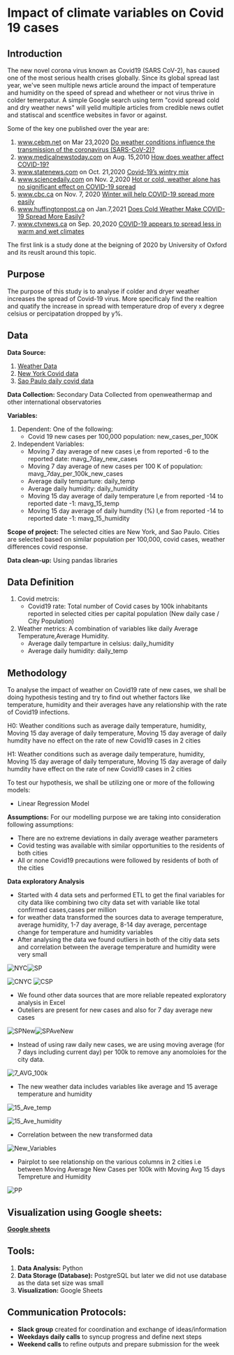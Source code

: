 # Impact of climate variables on Covid 19 cases
## Introduction 

The new novel corona virus known as Covid19 (SARS CoV-2), has caused one of the most serious health crises globally. Since its global spread last year, we've seen multiple news article around the impact of temperature and humidity on the speed of spread and whetheer or not virus thrive in colder temerpatur.
A simple Google search using term "covid spread cold and dry weather news" will yelid multiple articles from credible news outlet and statiscal and scentfice websites in favor or against. 

Some of the key one published over the year are:
1.  www.cebm.net on Mar 23,2020 [Do weather conditions influence the transmission of the coronavirus (SARS-CoV-2)?](https://www.cebm.net/covid-19/do-weather-conditions-influence-the-transmission-of-the-coronavirus-sars-cov-2/)
2.  www.medicalnewstoday.com on Aug. 15,2010 [How does weather affect COVID-19?](https://www.medicalnewstoday.com/articles/how-does-weather-affect-covid-19)
3.  www.statenews.com on Oct. 21,2020 [Covid-19’s wintry mix](https://www.statnews.com/2020/10/21/covid19-winter-dry-indoor-air-helps-coronavirus-spread/)
4. www.sciencedaily.com on Nov. 2,2020 [Hot or cold, weather alone has no significant effect on COVID-19 spread](https://www.sciencedaily.com/releases/2020/11/201102155409.htm)
5.  www.cbc.ca on Nov. 7, 2020 [Winter will help COVID-19 spread more easily](https://www.cbc.ca/news/canada/manitoba/covid-19-winter-tips-1.5788154)
6. www.huffingtonpost.ca on Jan.7,2021 [Does Cold Weather Make COVID-19 Spread More Easily?](https://www.huffingtonpost.ca/entry/cold-weather-spread-covid-explainer_ca_5ff78146c5b612d958ea6d29)
7.  www.ctvnews.ca on Sep. 20,2020 [COVID-19 appears to spread less in warm and wet climates](https://www.statnews.com/2020/10/21/covid19-winter-dry-indoor-air-helps-coronavirus-spread/)

The first link is a study done at the beigning of 2020 by University of Oxford and its reuslt around this topic.

## Purpose

The purpose of this study is to analyse if colder and dryer weather increases the spread of Covid-19 virus. More specificaly find the realtion and quatify the increase in spread with temperature drop of every x degree celsius or percipatation dropped by y%.

## Data

**Data Source:**  

1.  [Weather Data]( https://history.openweathermap.org/storage/fa037ddb81b7f7f0a0d1a0ebd131858e.csv)
2.  [New York Covid data](https://github.com/nychealth/coronavirus-data/blob/master/trends/data-by-day.csv)
3.  [Sao Paulo daily covid data](https://raw.githubusercontent.com/seade-R/dados-covid-sp/master/data/dados_covid_sp.csv)

**Data Collection:** Secondary Data Collected from openweathermap and other international observatories

**Variables:** 
1.  Dependent: One of the following:
    -   Covid 19 new cases per 100,000 population: new_cases_per_100K
2.  Independent Variables: 
    - Moving 7 day average of new cases  i,e from reported -6 to the reported date: mavg_7day_new_cases
    - Moving 7 day average of new cases per 100 K of population: mavg_7day_per_100k_new_cases
    - Average daily temparture: daily_temp
    - Average daily humidity: daily_humidity
    - Moving 15 day average of daily temperature  I,e from reported -14  to reported date -1: mavg_15_temp
    - Moving 15 day average of daily humdity (%)  I,e from reported -14 to reported date -1: mavg_15_humidity

**Scope of project:** The selected cities are New York, and Sao Paulo. Cities are selected based on similar population per 100,000, covid cases, weather differences covid response. 

**Data clean-up:** Using pandas libraries

## Data Definition

1. Covid metrcis:
    -   Covid19 rate: Total number of Covid cases by 100k inhabitants reported in selected cities per capital population (New daily case / City Population) 
2.  Weather metrics: A combination of variables like daily Average Temperature,Average Humidity.
    -   Average daily temparture in celsius: daily_humidity
    -   Average daily humidity: daily_temp 


## Methodology

To analyse the impact of weather on Covid19 rate of new cases, we shall be doing hypothesis testing and try to find out whether factors like temperature, humidity and their averages have any relationship with the rate of Covid19 infections.

H0: Weather conditions such as average daily temperature, humidity, Moving 15 day average of daily temperature, Moving 15 day average of daily humdity have no effect on the rate of new Covid19 cases in 2 cities

H1: Weather conditions such as average daily temperature, humidity, Moving 15 day average of daily temperature, Moving 15 day average of daily humdity have effect on the rate of new Covid19 cases in 2 cities

To test our hypothesis, we shall be utilizing one or more of the following models: 
-   Linear Regression Model

**Assumptions:** For our modelling purpose we are taking into consideration following assumptions:
-   There are no extreme deviations in daily average weather parameters
-   Covid testing was available with similar opportunities to the residents of both cities
-   All or none Covid19 precautions were followed by residents of both of the cities 

**Data exploratory Analysis**
- Started with 4 data sets and performed ETL to get the final variables for city data  like combining two city data set with variable like total confirmed cases,cases per million
- for weather data transformed the sources data to average temperature, average humidity, 1-7 day average, 8-14 day average, percentage change for temperature and humidity variables
- After analysing the data we found outliers in both of the citiy data sets and correlation between the average temperature and humidity were very small 
  
![NYC](https://github.com/archinarula/Group-5-Project/blob/Sushmita/resources/images_for_readme/newyork_totalconfirmdataset.png)![SP](https://github.com/archinarula/Group-5-Project/blob/Sushmita/resources/images_for_readme/SP_totalconfirmdataset.png)

![CNYC](https://github.com/archinarula/Group-5-Project/blob/Sushmita/resources/images_for_readme/corelation_olddataset_NYC.png)                                                  ![CSP](https://github.com/archinarula/Group-5-Project/blob/Sushmita/resources/images_for_readme/corelation_olddataset_SP.png)


- We found other data sources that are more reliable repeated exploratory analysis in Excel
- Outeliers are present for new cases and also for 7 day average new cases

![SPNew](https://github.com/archinarula/Group-5-Project/blob/Sushmita/resources/images_for_readme/SP_newcases_outliers.png)![SPAveNew](https://github.com/archinarula/Group-5-Project/blob/Sushmita/resources/images_for_readme/SP_Ave_7day_count.png)

- Instead of using raw daily new cases, we are using moving average (for 7 days including current day) per 100k to remove any anomoloies for the city data.

![7_AVG_100k](https://github.com/archinarula/Group-5-Project/blob/Sushmita/resources/images_for_readme/7-day_avg_100k_newcases.png)

- The new weather data includes variables like average and 15 average temperature and humidity

![15_Ave_temp](https://github.com/archinarula/Group-5-Project/blob/Sushmita/resources/images_for_readme/15day_avg_temp.png)

![15_Ave_humidity](https://github.com/archinarula/Group-5-Project/blob/Sushmita/resources/images_for_readme/15day_avg_humidity.png)

- Correlation between the new transformed data 

![New_Variables](https://github.com/archinarula/Group-5-Project/blob/Sushmita/resources/images_for_readme/Correlation_finaldataset.png)

- Pairplot to see relationship on the various columns in 2 cities i.e between Moving Average New Cases per 100k with Moving Avg 15 days Tempreture and Humidity

![PP](https://github.com/archinarula/Group-5-Project/blob/Sushmita/resources/images_for_readme/pairplot.png)

## Visualization using Google sheets:
[**Google sheets**](https://docs.google.com/presentation/d/1ZVr5sjjc9tDzyN3UlWber7vavX04F2WQ1VslqYYOfDA/edit?usp=sharing)

## Tools:
1.  **Data Analysis:** Python
2.  **Data Storage (Database):** PostgreSQL but later we did not use database as the data set size was small
3.  **Visualization:** Google Sheets

## Communication Protocols:
- **Slack group** created for coordination and exchange of ideas/information
- **Weekdays daily calls** to syncup progress and define next steps
- **Weekend calls** to refine outputs and prepare submission for the week
